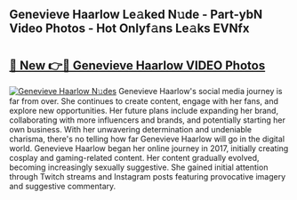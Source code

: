 ## Genevieve Haarlow Le𝚊ked N𝚞de - Part-ybN Video Photos - Hot Onlyf𝚊ns Le𝚊ks EVNfx

# <h2><a href="http://ac48405.deff.icu/?id=Genevieve+Haarlow">🔗 New 👉🔴 Genevieve Haarlow VIDEO Photos</a></h2>

[![Genevieve Haarlow N𝚞des](https://i.imgur.com/rIISA9y.gif)](http://ac48405.deff.icu/?id=Genevieve+Haarlow)
Genevieve Haarlow's social media journey is far from over. She continues to create content, engage with her fans, and explore new opportunities. Her future plans include expanding her brand, collaborating with more influencers and brands, and potentially starting her own business. With her unwavering determination and undeniable charisma, there's no telling how far Genevieve Haarlow will go in the digital world. Genevieve Haarlow began her online journey in 2017, initially creating cosplay and gaming-related content. Her content gradually evolved, becoming increasingly sexually suggestive. She gained initial attention through Twitch streams and Instagram posts featuring provocative imagery and suggestive commentary.
